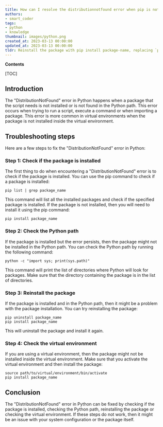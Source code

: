 ```yaml
---
title: How can I resolve the distributionnotfound error when pip is not functioning correctly?
authors:
- smart_coder
tags:
- python
- knowledge
thumbnail: images/python.png
created_at: 2023-03-13 00:00:00
updated_at: 2023-03-13 00:00:00
tldr: Reinstall the package with pip install package-name, replacing `package-name` with the name of the missing package.
---
```


**Contents**

[TOC]

## Introduction
The "DistributionNotFound" error in Python happens when a package that the script needs is not installed or is not found in the Python path. This error occurs when trying to run a script, execute a command or when importing a package. This error is more common in virtual environments when the package is not installed inside the virtual environment.

## Troubleshooting steps
Here are a few steps to fix the "DistributionNotFound" error in Python:

### Step 1: Check if the package is installed
The first thing to do when encountering a "DistributionNotFound" error is to check if the package is installed. You can use the pip command to check if a package is installed:

```
pip list | grep package_name
```

This command will list all the installed packages and check if the specified package is installed. If the package is not installed, then you will need to install it using the pip command:

```
pip install package_name
```

### Step 2: Check the Python path
If the package is installed but the error persists, then the package might not be installed in the Python path. You can check the Python path by running the following command:

```
python -c "import sys; print(sys.path)"
```

This command will print the list of directories where Python will look for packages. Make sure that the directory containing the package is in the list of directories.

### Step 3: Reinstall the package
If the package is installed and in the Python path, then it might be a problem with the package installation. You can try reinstalling the package:

```
pip uninstall package_name
pip install package_name
```

This will uninstall the package and install it again.

### Step 4: Check the virtual environment
If you are using a virtual environment, then the package might not be installed inside the virtual environment. Make sure that you activate the virtual environment and then install the package:

```
source path/to/virtual/environment/bin/activate
pip install package_name
```

## Conclusion
The "DistributionNotFound" error in Python can be fixed by checking if the package is installed, checking the Python path, reinstalling the package or checking the virtual environment. If these steps do not work, then it might be an issue with your system configuration or the package itself.
